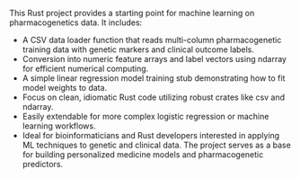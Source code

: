 This Rust project provides a starting point for machine learning on pharmacogenetics data. It includes:

- A CSV data loader function that reads multi-column pharmacogenetic training data with genetic markers and clinical outcome labels.
- Conversion into numeric feature arrays and label vectors using ndarray for efficient numerical computing.
- A simple linear regression model training stub demonstrating how to fit model weights to data.
- Focus on clean, idiomatic Rust code utilizing robust crates like csv and ndarray.
- Easily extendable for more complex logistic regression or machine learning workflows.
- Ideal for bioinformaticians and Rust developers interested in applying ML techniques to genetic and clinical data. The project serves as a base for building personalized medicine models and pharmacogenetic predictors.
